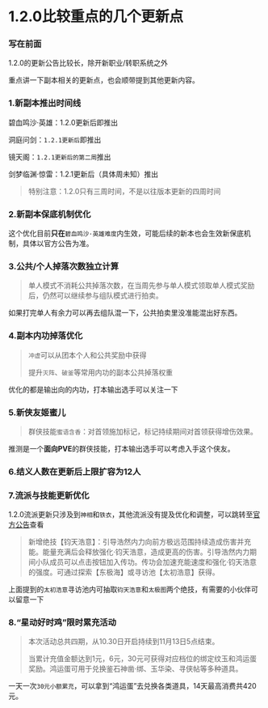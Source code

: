 # 1.2.0比较重点的几个更新点

### 写在前面

1.2.0的更新公告比较长，除开新职业/转职系统之外

重点讲一下副本相关的更新点，也会顺带提到其他更新内容。

### 1.新副本推出时间线

碧血鸣沙·英雄：1.2.0更新后即推出

洞庭问剑：`1.2.1更新后`即推出

镜天阁：`1.2.1更新后的第二周`推出

剑梦临渊·惊雷：1.2.1更新后（具体周未知）推出

> 特别注意：1.2.0只有三周时间，不是以往版本更新的四周时间


### 2.新副本保底机制优化

这个优化目前**只在**`碧血鸣沙·英雄难度`内生效，可能后续的新本也会生效新保底机制，具体以官方公告为准。

### 3.公共/个人掉落次数独立计算

> 单人模式不消耗公共掉落次数，在当周先参与单人模式领取单人模式奖励后，仍然可以继续参与组队模式进行拍卖。

如果打完单人有余力可以再去组队混一下，公共拍卖里没准能混出好东西。

### 4.副本内功掉落优化

> `冲虚`可以从团本个人和公共奖励中获得
> 
> 提升`灭阵`、`破釜`等常用内功的副本公共掉落权重

优化的都是输出向的内功，打本输出选手可以关注一下

### 5.新侠友姬蜜儿
> 群侠技能`蜜语含香`：对首领施加标记，标记持续期间对首领获得增伤效果。

推测是一个**面向PVE**的群侠技能，打本输出选手可以考虑入手这个侠友。

### 6.结义人数在更新后上限扩容为12人

### 7.流派与技能更新优化
1.2.0流派更新只涉及到`神相`和`铁衣`，其他流派没有提及优化和调整，可以跳转至[官方公告](https://h.163.com/news/update/20231027/37232_1117130.html)查看

>新增绝技【钧天浩意】：引导浩然内力向前方极远范围持续造成伤害并充能。能量充满后会释放强化·钧天浩意，造成更高的伤害。引导浩然内力期间小队成员可以点击按钮加入传功。传功会加速充能速度和强化·钧天浩意的强度。可通过探索【东极海】或寻访池【太初浩意】获得。

上面提到的`太初浩意`寻访池内可抽取`钧天浩意`和`太极图`两个绝技，有需要的小伙伴可以留意一下

### 8.“星动好时鸡”限时累充活动
> 本次活动总共四期，从10.30日开启持续到11月13日5点结束。
> 
> 当累计充值金额达到1元，6元，30元可获得对应档位的绑定纹玉和鸿运蛋奖励。鸿运蛋可用于兑换鉴石神凿·绑、玉华染、寻侠帖等多种道具。

一天一次`30元小额累充`，可以拿到“鸿运蛋”去兑换各类道具，14天最高消费共420元。
